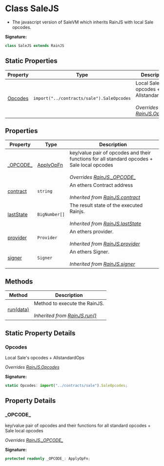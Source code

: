 
# Class SaleJS

- The javascript version of SaleVM which inherits RainJS with local Sale opcodes.

<b>Signature:</b>

```typescript
class SaleJS extends RainJS 
```

## Static Properties

|  Property | Type | Description |
|  --- | --- | --- |
|  [Opcodes](./salejs.md#Opcodes-property-static) | `import("../contracts/sale").SaleOpcodes` | Local Sale's opcodes + AllstandardOps<br></br>*Overrides [RainJS.Opcodes](./rainjs.md#Opcodes-property-static)* |

## Properties

|  Property | Type | Description |
|  --- | --- | --- |
|  [\_OPCODE\_](./salejs.md#_OPCODE_-property) | [ApplyOpFn](../interfaces/applyopfn.md) | key/value pair of opcodes and their functions for all standard opcodes + Sale local opcodes<br></br>*Overrides [RainJS.\_OPCODE\_](./rainjs.md#_OPCODE_-property)* |
|  [contract](./rainjs.md#contract-property) | `string` | An ethers Contract address<br></br>*Inherited from [RainJS.contract](./rainjs.md#contract-property)* |
|  [lastState](./rainjs.md#lastState-property) | `BigNumber[]` | The result state of the executed Rainjs.<br></br>*Inherited from [RainJS.lastState](./rainjs.md#lastState-property)* |
|  [provider](./rainjs.md#provider-property) | `Provider` | An ethers provider.<br></br>*Inherited from [RainJS.provider](./rainjs.md#provider-property)* |
|  [signer](./rainjs.md#signer-property) | `Signer` | An ethers Signer.<br></br>*Inherited from [RainJS.signer](./rainjs.md#signer-property)* |

## Methods

|  Method | Description |
|  --- | --- |
|  [run(data)](./rainjs.md#run-method-1) | Method to execute the RainJS.<br></br>*Inherited from [RainJS.run()](./rainjs.md#run-method-1)* |

## Static Property Details

<a id="Opcodes-property-static"></a>

### Opcodes

Local Sale's opcodes + AllstandardOps

*Overrides [RainJS.Opcodes](./rainjs.md#Opcodes-property-static)*

<b>Signature:</b>

```typescript
static Opcodes: import("../contracts/sale").SaleOpcodes;
```

## Property Details

<a id="_OPCODE_-property"></a>

### \_OPCODE\_

key/value pair of opcodes and their functions for all standard opcodes + Sale local opcodes

*Overrides [RainJS.\_OPCODE\_](./rainjs.md#_OPCODE_-property)*

<b>Signature:</b>

```typescript
protected readonly _OPCODE_: ApplyOpFn;
```
